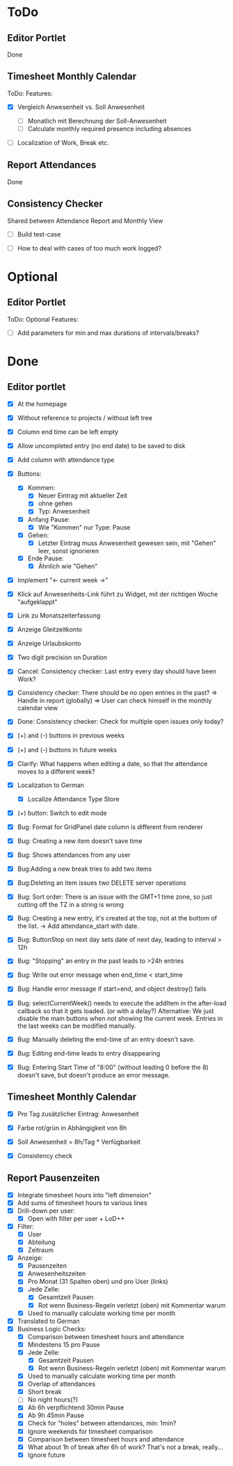 ToDo
====


Editor Portlet
--------------

Done


Timesheet Monthly Calendar
--------------------------

ToDo: Features:

- [x] Vergleich Anwesenheit vs. Soll Anwesenheit
	- [ ] Monatlich mit Berechnung der Soll-Anwesenheit
	- [ ] Calculate monthly required presence including
	  absences
- [ ] Localization of Work, Break etc.


Report Attendances
------------------

Done


Consistency Checker
-------------------

Shared between Attendance Report and Monthly View

- [ ] Build test-case
- [ ] How to deal with cases of too much work logged?



Optional
========


Editor Portlet
--------------

ToDo: Optional Features:

- [ ] Add parameters for min and max durations of intervals/breaks?



Done
====

Editor portlet
--------------

- [x] At the homepage
- [x] Without reference to projects / without left tree
- [x] Column end time can be left empty
- [x] Allow uncompleted entry (no end date) to be saved to disk
- [x] Add column with attendance type
- [x] Buttons:
	- [x] Kommen:
		- [x] Neuer Eintrag mit aktueller Zeit
		- [x] ohne gehen
		- [x] Typ: Anwesenheit
	- [x] Anfang Pause:
		- [x] Wie "Kommen" nur Type: Pause
	- [x] Gehen:
		- [x] Letzter Eintrag muss Anwesenheit gewesen sein, mit "Gehen" leer,
		  sonst ignorieren
	- [x] Ende Pause:
		- [x] Ähnlich wie "Gehen"
- [x] Implement "<- current week ->"
- [x] Klick auf Anwesenheits-Link führt zu Widget, 
  mit der richtigen Woche "aufgeklappt"
- [x] Link zu Monatszeiterfassung
- [x] Anzeige Gleitzeitkonto
- [x] Anzeige Urlaubskonto
- [x] Two digit precision on Duration
- [x] Cancel: Consistency checker: Last entry every day should have been Work?
- [x] Consistency checker: There should be no open entries in the past?
  => Handle in report (globally)
  => User can check himself in the monthly calendar view
- [x] Done: Consistency checker: Check for multiple open issues only today?
- [x] (+) and (-) buttons in previous weeks
- [x] (+) and (-) buttons in future weeks
- [x] Clarify: What happens when editing a date, so that the
  attendance moves to a different week?
- [x] Localization to German
  - [x] Localize Attendance Type Store
- [x] (+) button: Switch to edit mode


- [x] Bug: Format for GridPanel date column is different from renderer
- [x] Bug: Creating a new item doesn't save time
- [x] Bug: Shows attendances from any user
- [x] Bug:Adding a new break tries to add two items
- [x] Bug:Deleting an item issues two DELETE server operations
- [x] Bug: Sort order:
  There is an issue with the GMT+1 time zone,
  so just cutting off the TZ in a string is wrong
- [x] Bug: Creating a new entry, it's created at the top, not at
  the bottom of the list. -> Add attendance_start with date.
- [x] Bug: ButtonStop on next day sets date of next day,
  leading to interval > 12h
- [x] Bug: "Stopping" an entry in the past leads to >24h entries
- [x] Bug: Write out error message when end_time < start_time
- [x] Bug: Handle error message if start=end, and object destroy() fails
- [x] Bug: selectCurrentWeek() needs to execute the addItem
  in the after-load callback so that it gets loaded.
  (or with a delay?)
  Alternative: We just disable the main buttons when not
  showing the current week. Entries in the last weeks
  can be modified manually.
- [x] Bug: Manually deleting the end-time of an entry doesn't save.
- [x] Bug: Editing end-time leads to entry disappearing
- [x] Bug: Entering Start Time of "8:00" (without leading 0 before the 8)
  doesn't save, but doesn't produce an error message.


Timesheet Monthly Calendar
--------------------------

- [x] Pro Tag zusätzlicher Eintrag: Anwesenheit
- [x] Farbe rot/grün in Abhängigkeit von 8h 
- [x] Soll Anwesenheit = 8h/Tag * Verfügbarkeit
- [x] Consistency check


Report Pausenzeiten
-------------------

- [x] Integrate timesheet hours into "left dimension"
- [x] Add sums of timesheet hours to various lines
- [x] Drill-down per user:
  - [x] Open with filter per user + LoD++
- [x] Filter:
	- [x] User
	- [x] Abteilung
	- [x] Zeitraum
- [x] Anzeige:
	- [x] Pausenzeiten
	- [x] Anwesenheitszeiten
	- [x] Pro Monat (31 Spalten oben) und pro User (links)
	- [x] Jede Zelle:
		- [x] Gesamtzeit Pausen
		- [x] Rot wenn Business-Regeln verletzt (oben)
		  mit Kommentar warum
	- [x] Used to manually calculate working time per month
- [x] Translated to German
- [x] Business Logic Checks:
	- [x] Comparison between timesheet hours and attendance
	- [x] Mindestens 15 pro Pause
	- [x] Jede Zelle:
		- [x] Gesamtzeit Pausen
		- [x] Rot wenn Business-Regeln verletzt (oben)
		  mit Kommentar warum
	- [x] Used to manually calculate working time per month
	- [x] Overlap of attendances
	- [x] Short break
	- [ ] No night hours(?)
	- [x] Ab 6h verpflichtend 30min Pause
	- [x] Ab 9h 45min Pause
	- [x] Check for "holes" between attendances, min: 1min?
	- [x] Ignore weekends for timesheet comparison
	- [x] Comparison between timesheet hours and attendance
	- [x] What about 1h of break after 6h of work? That's not a break, really...   
	- [x] Ignore future